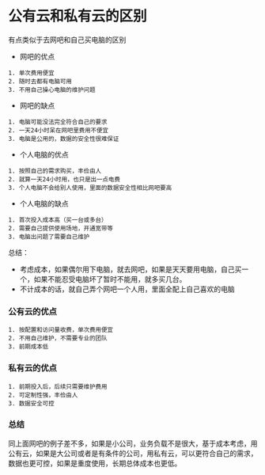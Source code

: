 # 公有云和私有云的区别

有点类似于去网吧和自己买电脑的区别

* 网吧的优点
```
1. 单次费用便宜 
2. 随时去都有电脑可用
3. 不用自己操心电脑的维护问题
```

* 网吧的缺点
```
1. 电脑可能没法完全符合自己的要求
2. 一天24小时呆在网吧里费用不便宜
3. 电脑是公用的，数据的安全性很难保证
```

* 个人电脑的优点
```
1. 按照自己的需求购买，丰俭由人
2. 就算一天24小时用，也只是出一点电费
3. 个人电脑不会给别人使用，里面的数据安全性相比网吧要高
```

* 个人电脑的缺点
```
1. 首次投入成本高（买一台或多台）
2. 需要自己提供使用场地，开通宽带等
3. 电脑出问题了需要自己维护
```

总结：

* 考虑成本，如果偶尔用下电脑，就去网吧，如果是天天要用电脑，自己买一个，如果不能忍受电脑坏了暂时不能用，就多买几台。
* 不计成本的话，就自己弄个网吧一个人用，里面全配上自己喜欢的电脑

### 公有云的优点

```
1. 按配置和访问量收费，单次费用便宜 
2. 不用自己维护，不需要专业的团队
3. 前期成本低
```

### 私有云的优点
```
1. 前期投入后，后续只需要维护费用
2. 可定制性强，丰俭由人
3. 数据安全可控
```

### 总结
同上面网吧的例子差不多，如果是小公司，业务负载不是很大，基于成本考虑，用公有云，如果是大公司或者是有条件的公司，用私有云，可以更符合自己的需求，数据也更可控，如果是重度使用，长期总体成本也更低。
